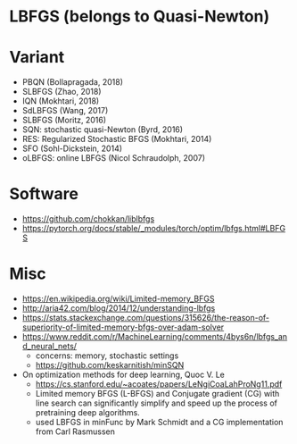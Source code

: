 # LBFGS (belongs to Quasi-Newton)

# Variant
* PBQN (Bollapragada, 2018)
* SLBFGS (Zhao, 2018)
* IQN (Mokhtari, 2018)
* SdLBFGS (Wang, 2017)
* SLBFGS (Moritz, 2016)
* SQN: stochastic quasi-Newton (Byrd, 2016)
* RES: Regularized Stochastic BFGS (Mokhtari, 2014)
* SFO (Sohl-Dickstein, 2014)
* oLBFGS: online LBFGS (Nicol Schraudolph, 2007)

# Software
* https://github.com/chokkan/liblbfgs
* https://pytorch.org/docs/stable/_modules/torch/optim/lbfgs.html#LBFGS

# Misc
* https://en.wikipedia.org/wiki/Limited-memory_BFGS
* http://aria42.com/blog/2014/12/understanding-lbfgs
* https://stats.stackexchange.com/questions/315626/the-reason-of-superiority-of-limited-memory-bfgs-over-adam-solver
* https://www.reddit.com/r/MachineLearning/comments/4bys6n/lbfgs_and_neural_nets/
  * concerns: memory, stochastic settings
  * https://github.com/keskarnitish/minSQN
* On optimization methods for deep learning, Quoc V. Le
  * https://cs.stanford.edu/~acoates/papers/LeNgiCoaLahProNg11.pdf
  * Limited memory BFGS (L-BFGS) and  Conjugate gradient (CG) with line search
    can significantly simplify and speed up the
    process of pretraining deep algorithms.
  * used LBFGS in minFunc by Mark Schmidt and a CG implementation from Carl Rasmussen
